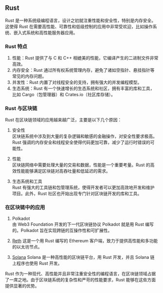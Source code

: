 ## Rust 
Rust 是一种系统级编程语言，设计之初就注重性能和安全性，特别是内存安全。这使得 Rust 在需要高性能、可靠性和低级控制的应用中非常受欢迎，比如操作系统、嵌入式系统和高性能服务器应用。

### Rust 特点

1. 性能：Rust 提供了与 C 和 C++ 相媲美的性能，它编译产生的二进制文件非常高效。
2. 内存安全：Rust 通过所有权系统管理内存，避免了诸如空指针、悬挂指针等常见的内存问题。
3. 并发性：Rust 内置了对线程安全的支持，拥有强大的并发编程模型。
4. 生态系统：Rust 有一个快速增长的生态系统和社区，拥有丰富的库和工具，比如 Cargo（包管理器）和 Crates.io（社区库存储）。

### Rust 与区块链

Rust 在区块链领域的应用越来越广泛，主要是以下几个原因：

1. 安全性  
    区块链系统中涉及到大量的复杂逻辑和敏感的金融操作，对安全性要求极高。Rust 强调的内存安全和线程安全使得代码更加可靠，减少了运行时错误的可能性。

2. 性能  
    区块链网络中需要处理大量的交易和数据，性能是一个重要考量。Rust 的高效性能能够满足区块链对高吞吐量和低延迟的需求。

3. 生态系统和工具  
        Rust 有强大的工具链和包管理系统，使得开发者可以更加高效地开发和维护项目。此外，Rust 社区也开始出现专门针对区块链开发的库和工具。

### 在区块链中的应用

1. Polkadot  
    由 Web3 Foundation 开发的下一代区块链协议 Polkadot 就是用 Rust 编写的。Polkadot 旨在实现跨链的互操作性和可扩展性。

2. [Reth](https://github.com/paradigmxyz/reth)
    这是一个用 Rust 编写的 Ethereum 客户端，致力于提供高性能和多功能的以太坊节点。

3. [Solana](https://learnblockchain.cn/tags/Solana)
   Solana 是一种高性能的区块链平台，用 Rust 开发，并且 Solana 链上程序也使用 Rust 开发。


Rust 作为一种现代、高性能并且非常注重安全性的编程语言，在区块链领域占据了一席之地。由于区块链系统的复杂性和严苛的性能要求，Rust 能够在这些方面提供显著的优势。
